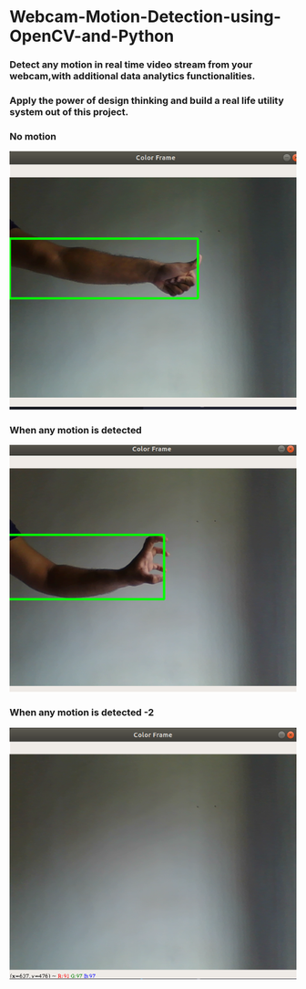 # Webcam-Motion-Detection-using-OpenCV-and-Python
### Detect any motion in real time video stream from your webcam,with additional data analytics functionalities.
### Apply the power of design thinking and build a real life utility system out of this project.

### No motion
![](Screenshot%20from%202019-09-22%2011-27-01.png)

### When any motion is detected
![](Screenshot%20from%202019-09-22%2011-27-29.png)

### When any motion is detected -2
![](Screenshot%20from%202019-09-22%2011-27-50.png)
